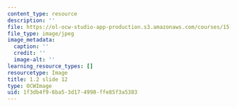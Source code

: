 ```yaml
---
content_type: resource
description: ''
file: https://ol-ocw-studio-app-production.s3.amazonaws.com/courses/15-s21-nuts-and-bolts-of-business-plans-january-iap-2014/1f3db4f96ba53d174998ffe85f3a5383_1.2_slide_12.jpg
file_type: image/jpeg
image_metadata:
  caption: ''
  credit: ''
  image-alt: ''
learning_resource_types: []
resourcetype: Image
title: 1.2 slide 12
type: OCWImage
uid: 1f3db4f9-6ba5-3d17-4998-ffe85f3a5383
---
```

